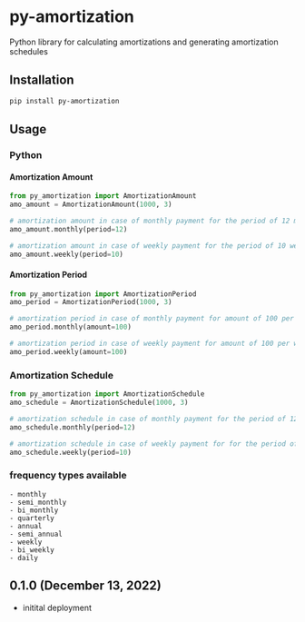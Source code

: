 # py-amortization

Python library for calculating amortizations and generating amortization schedules

## Installation

```bash
pip install py-amortization
```

## Usage

### Python

#### Amortization Amount

```python
from py_amortization import AmortizationAmount
amo_amount = AmortizationAmount(1000, 3)

# amortization amount in case of monthly payment for the period of 12 months
amo_amount.monthly(period=12)

# amortization amount in case of weekly payment for the period of 10 weeks
amo_amount.weekly(period=10)
```

#### Amortization Period

```python
from py_amortization import AmortizationPeriod
amo_period = AmortizationPeriod(1000, 3)

# amortization period in case of monthly payment for amount of 100 per month
amo_period.monthly(amount=100)

# amortization period in case of weekly payment for amount of 100 per week
amo_period.weekly(amount=100)
```

### Amortization Schedule

```python
from py_amortization import AmortizationSchedule
amo_schedule = AmortizationSchedule(1000, 3)

# amortization schedule in case of monthly payment for the period of 12 months
amo_schedule.monthly(period=12)

# amortization schedule in case of weekly payment for for the period of 10 weeks
amo_schedule.weekly(period=10)
```

### frequency types available
    - monthly
    - semi_monthly
    - bi_monthly
    - quarterly
    - annual
    - semi_annual
    - weekly
    - bi_weekly
    - daily


## 0.1.0 (December 13, 2022)
- initital deployment